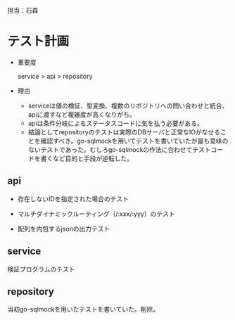 担当：石森

# テスト計画

* 重要度

   service > api > repository

* 理由
  * serviceは値の検証、型変換、複数のリポジトリへの問い合わせと統合、apiに渡すなど複雑度が高くなりがち。
  * apiは条件分岐によるステータスコードに気を払う必要がある。
  * 結論としてrepositoryのテストは実際のDBサーバと正常なIOがなせることを確認すべき。go-sqlmockを用いてテストを書いていたが最も意味のないテストであった。むしろgo-sqlmockの作法に合わせてテストコードを書くなど目的と手段が逆転した。

## api

* 存在しないIDを指定された場合のテスト
* マルチダイナミックルーティング（/:xxx/:yyy）のテスト

* 配列を内包するjsonの出力テスト

## service

検証プログラムのテスト

## repository

当初go-sqlmockを用いたテストを書いていた。削除。

